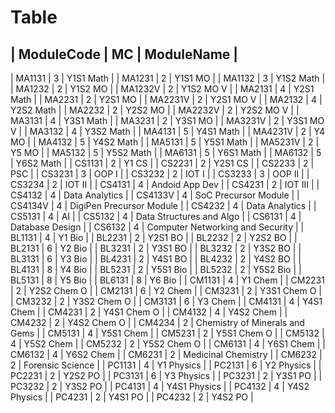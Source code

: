 # Table

| ModuleCode | MC | ModuleName |
--------------
| MA1131 | 3 | Y1S1 Math |
| MA1231 | 2 | Y1S1 MO |
| MA1132 | 3 | Y1S2 Math |
| MA1232 | 2 | Y1S2 MO |
| MA1232V | 2 | Y1S2 MO V |
| MA2131 | 4 | Y2S1 Math |
| MA2231 | 2 | Y2S1 MO |
| MA2231V | 2 | Y2S1 MO V |
| MA2132 | 4 | Y2S2 Math |
| MA2232 | 2 | Y2S2 MO |
| MA2232V | 2 | Y2S2 MO V |
| MA3131 | 4 | Y3S1 Math |
| MA3231 | 2 | Y3S1 MO |
| MA3231V | 2 | Y3S1 MO V |
| MA3132 | 4 | Y3S2 Math |
| MA4131 | 5 | Y4S1 Math |
| MA4231V | 2 | Y4 MO |
| MA4132 | 5 | Y4S2 Math |
| MA5131 | 5 | Y5S1 Math |
| MA5231V | 2 | Y5 MO |
| MA5132 | 5 | Y5S2 Math |
| MA6131 | 5 | Y6S1 Math |
| MA6132 | 5 | Y6S2 Math |
| CS1131 | 2 | Y1 CS |
| CS2231 | 2 | Y2S1 CS |
| CS2233 | 2 | PSC |
| CS3231 | 3 | OOP I |
| CS3232 | 2 | IOT I |
| CS3233 | 3 | OOP II |
| CS3234 | 2 | IOT II |
| CS4131 | 4 | Andoid App Dev |
| CS4231 | 2 | IOT III |
| CS4132 | 4 | Data Analytics |
| CS4133V | 4 | SoC Precursor Module |
| CS4134V | 4 | DigiPen Precursor Module |
| CS4232 | 4 | Data Analytics |
| CS5131 | 4 | AI |
| CS5132 | 4 | Data Structures and Algo |
| CS6131 | 4 | Database Design |
| CS6132 | 4 | Computer Networking and Security |
| BL1131 | 4 | Y1 Bio |
| BL2231 | 2 | Y2S1 BO |
| BL2232 | 2 | Y2S2 BO |
| BL2131 | 6 | Y2 Bio |
| BL3231 | 2 | Y3S1 BO |
| BL3232 | 2 | Y3S2 BO |
| BL3131 | 6 | Y3 Bio |
| BL4231 | 2 | Y4S1 BO |
| BL4232 | 2 | Y4S2 BO |
| BL4131 | 8 | Y4 Bio |
| BL5231 | 2 | Y5S1 Bio |
| BL5232 | 2 | Y5S2 Bio |
| BL5131 | 8 | Y5 Bio |
| BL6131 | 8 | Y6 Bio |
| CM1131 | 4 | Y1 Chem |
| CM2231 | 2 | Y2S2 Chem O |
| CM2131 | 6 | Y2 Chem |
| CM3231 | 2 | Y3S1 Chem O |
| CM3232 | 2 | Y3S2 Chem O |
| CM3131 | 6 | Y3 Chem |
| CM4131 | 4 | Y4S1 Chem |
| CM4231 | 2 | Y4S1 Chem O |
| CM4132 | 4 | Y4S2 Chem |
| CM4232 | 2 | Y4S2 Chem O |
| CM4234 | 2 | Chemistry of Minerals and Gems |
| CM5131 | 4 | Y5S1 Chem |
| CM5231 | 2 | Y5S1 Chem O |
| CM5132 | 4 | Y5S2 Chem |
| CM5232 | 2 | Y5S2 Chem O |
| CM6131 | 4 | Y6S1 Chem |
| CM6132 | 4 | Y6S2 Chem |
| CM6231 | 2 | Medicinal Chemistry |
| CM6232 | 2 | Forensic Science |
| PC1131 | 4 | Y1 Physics |
| PC2131 | 6 | Y2 Physics |
| PC2231 | 2 | Y2S2 PO |
| PC3131 | 6 | Y3 Physics |
| PC3231 | 2 | Y3S1 PO |
| PC3232 | 2 | Y3S2 PO |
| PC4131 | 4 | Y4S1 Physics |
| PC4132 | 4 | Y4S2 Physics |
| PC4231 | 2 | Y4S1 PO |
| PC4232 | 2 | Y4S2 PO |
